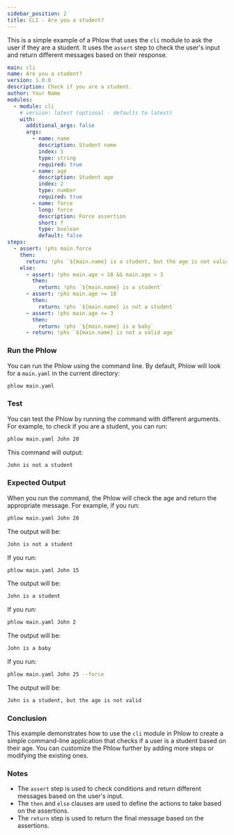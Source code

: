 ```yaml
---
sidebar_position: 2
title: CLI - Are you a student?
---
```

This is a simple example of a Phlow that uses the `cli` module to ask the user if they are a student. It uses the `assert` step to check the user's input and return different messages based on their response.


```yaml
main: cli
name: Are you a student?
version: 1.0.0
description: Check if you are a student.
author: Your Name
modules: 
  - module: cli
    # version: latest (optional - defaults to latest)
    with:
      additional_args: false
      args: 
        - name: name
          description: Student name
          index: 1
          type: string
          required: true
        - name: age
          description: Student age
          index: 2
          type: number
          required: true
        - name: force
          long: force
          description: Force assertion
          short: f
          type: boolean
          default: false
steps:
  - assert: !phs main.force
    then:
      return: !phs `${main.name} is a student, but the age is not valid`
    else:
      - assert: !phs main.age < 18 && main.age > 3
        then:
          return: !phs `${main.name} is a student`
      - assert: !phs main.age >= 18
        then:
          return: !phs `${main.name} is not a student`
      - assert: !phs main.age <= 3
        then:
          return: !phs `${main.name} is a baby`  
      - return: !phs `${main.name} is not a valid age`
```

### Run the Phlow
You can run the Phlow using the command line. By default, Phlow will look for a `main.yaml` in the current directory:

```bash
phlow main.yaml
```
### Test
You can test the Phlow by running the command with different arguments. For example, to check if you are a student, you can run:

```bash
phlow main.yaml John 20
```
This command will output:

```bash
John is not a student
```
### Expected Output
When you run the command, the Phlow will check the age and return the appropriate message. For example, if you run:

```bash
phlow main.yaml John 20
```
The output will be:

```bash
John is not a student
```
If you run:

```bash
phlow main.yaml John 15
```
The output will be:

```bash
John is a student
```
If you run:

```bash
phlow main.yaml John 2
```
The output will be:

```bash
John is a baby
```
If you run:

```bash
phlow main.yaml John 25 --force
```
The output will be:

```bash
John is a student, but the age is not valid
```
### Conclusion
This example demonstrates how to use the `cli` module in Phlow to create a simple command-line application that checks if a user is a student based on their age. You can customize the Phlow further by adding more steps or modifying the existing ones.

### Notes
- The `assert` step is used to check conditions and return different messages based on the user's input.
- The `then` and `else` clauses are used to define the actions to take based on the assertions.
- The `return` step is used to return the final message based on the assertions.
